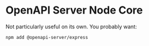 # OpenAPI Server Node Core

Not particularly useful on its own. You probably want:

```
npm add @openapi-server/express
```
